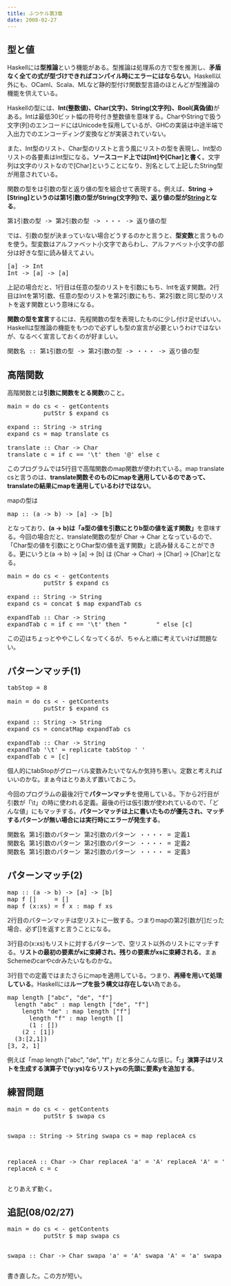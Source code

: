 ```yaml
---
title: ふつケル第3章
date: 2008-02-27
---
```

<h2>型と値</h2>
Haskellには<strong>型推論</strong>という機能がある。型推論は処理系の方で型を推測し、<strong>矛盾なく全ての式が型づけできればコンパイル時にエラーにはならない</strong>。Haskell以外にも、OCaml、Scala、MLなど静的型付け関数型言語のほとんどが型推論の機能を供えている。

Haskellの型には、<strong>Int(整数値)、Char(文字)、String(文字列)、Bool(真偽値)</strong>がある。Intは最低30ビット幅の符号付き整数値を意味する。CharやStringで扱う文字(列)のエンコードにはUnicodeを採用しているが、GHCの実装は中途半端で入出力でのエンコーディング変換などが実装されていない。

また、Int型のリスト、Char型のリストと言う風にリストの型を表現し、Int型のリストの各要素はInt型になる。<strong>ソースコード上では[Int]や[Char]と書く</strong>。文字列は文字のリストなので[Char]ということになり、別名として上記したString型が用意されている。

関数の型をは引数の型と返り値の型を組合せて表現する。例えば、<strong>String -> [String]というのは第1引数の型がString(文字列)で、返り値の型が[String](文字列のリスト)となる</strong>。

<pre lang="haskell">
第1引数の型 -> 第2引数の型 -> ・・・ -> 返り値の型
</pre>

では、引数の型が決まっていない場合どうするのかと言うと、<strong>型変数</strong>と言うものを使う。型変数はアルファベット小文字であらわし、アルファベット小文字の部分は好きな型に読み替えてよい。

<pre lang="haskell">
[a] -> Int
Int -> [a] -> [a]
</pre>

上記の場合だと、1行目は任意の型のリストを引数にもち、Intを返す関数。2行目はIntを第1引数、任意の型のリストを第2引数にもち、第2引数と同じ型のリストを返す関数という意味になる。

<strong>関数の型を宣言</strong>するには、先程関数の型を表現したものに少し付け足せばいい。Haskellは型推論の機能をもつので必ずしも型の宣言が必要というわけではないが、なるべく宣言しておくのが好ましい。

<pre lang="haskell">
関数名 :: 第1引数の型 -> 第2引数の型 -> ・・・ -> 返り値の型
</pre>

<h2>高階関数</h2>
高階関数とは<strong>引数に関数をとる関数</strong>のこと。

<pre lang="haskell">
main = do cs < - getContents
          putStr $ expand cs

expand :: String -> string
expand cs = map translate cs

translate :: Char -> Char
translate c = if c == '\t' then '@' else c
</pre>

このプログラムでは5行目で高階関数のmap関数が使われている。map translate csと言うのは、<strong>translate関数そのものにmapを適用しているのであって、translateの結果にmapを適用しているわけではない</strong>。

mapの型は
<pre lang="haskell">
map :: (a -> b) -> [a] -> [b]
</pre>
となっており、<strong>(a -> b)は「a型の値を引数にとりb型の値を返す関数」</strong>を意味する。今回の場合だと、translate関数の型が Char -> Char となっているので、「Char型の値を引数にとりChar型の値を返す関数」と読み替えることができる。更にいうと(a -> b) -> [a] -> [b] は (Char -> Char) -> [Char] -> [Char]となる。

<pre lang="haskell">
main = do cs < - getContents
          putStr $ expand cs

expand :: String -> String
expand cs = concat $ map expandTab cs

expandTab :: Char -> String
expandTab c = if c == '\t' then "        " else [c]
</pre>

この辺はちょっとややこしくなってくるが、ちゃんと順に考えていけば問題ない。

<h2>パターンマッチ(1)</h2>

<pre lang="haskell">
tabStop = 8

main = do cs < - getContents
          putStr $ expand cs

expand :: String -> String
expand cs = concatMap expandTab cs

expandTab :: Char -> String
expandTab '\t' = replicate tabStop ' '
expandTab c = [c]
</pre>

個人的にtabStopがグローバル変数みたいでなんか気持ち悪い。定数と考えればいいのかな。まぁ今はとりあえず置いておこう。

今回のプログラムの最後2行で<strong>パターンマッチ</strong>を使用している。下から2行目が引数が「\t」の時に使われる定義。最後の行は仮引数が使われているので、「どんな値」にもマッチする。<strong>パターンマッチは上に書いたものが優先され、マッチするパターンが無い場合には実行時にエラーが発生する</strong>。

<pre lang="haskell">
関数名 第1引数のパターン 第2引数のパターン ・・・・ = 定義1
関数名 第1引数のパターン 第2引数のパターン ・・・・ = 定義2
関数名 第1引数のパターン 第2引数のパターン ・・・・ = 定義3
</pre>

<h2>パターンマッチ(2)</h2>
<pre lang="haskell">
map :: (a -> b) -> [a] -> [b]
map f []     = []
map f (x:xs) = f x : map f xs
</pre>

2行目のパターンマッチは空リストに一致する。つまりmapの第2引数が[]だった場合、必ず[]を返すと言うことになる。

3行目の(x:xs)もリストに対するパターンで、空リスト以外のリストにマッチする。<strong>リストの最初の要素がxに束縛され、残りの要素がxsに束縛される</strong>。まぁSchemeのcarやcdrみたいなものかな。

3行目での定義ではまたさらにmapを適用している。つまり、<strong>再帰を用いて処理している</strong>。Haskellには<strong>ループを扱う構文は存在しない</strong>為である。

<pre lang="haskell">
map length ["abc", "de", "f"]
  length "abc" : map length ["de", "f"]
    length "de" : map length ["f"]
      length "f" : map length []
      (1 : [])
    (2 : [1])
  (3:[2,1])
[3, 2, 1]
</pre>

例えば「map length ["abc", "de", "f"」だと多分こんな感じ。<strong>「:」演算子はリストを生成する演算子で(y:ys)ならリストysの先頭に要素yを追加する</strong>。

<h2>練習問題</h2>
<pre lang="haskell">
main = do cs < - getContents
          putStr $ swapa cs

swapa :: String -> String
swapa cs = map replaceA cs

replaceA :: Char -> Char
replaceA 'a' = 'A'
replaceA 'A' = 'a'
replaceA c = c
</pre>

とりあえず動く。

<h2>追記(08/02/27)</h2>
<pre lang="haskell">
main = do cs < - getContents
          putStr $ map swapa cs

swapa :: Char -> Char
swapa 'a' = 'A'
swapa 'A' = 'a'
swapa c = c
</pre>

書き直した。この方が短い。